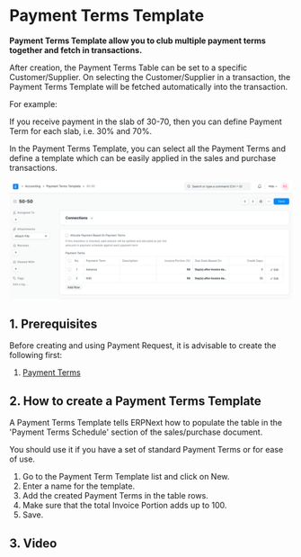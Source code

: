 
# Payment Terms Template


**Payment Terms Template allow you to club multiple payment terms together and fetch in transactions.**


After creation, the Payment Terms Table can be set to a specific Customer/Supplier. On selecting the Customer/Supplier in a transaction, the Payment Terms Template will be fetched automatically into the transaction.


For example:


If you receive payment in the slab of 30-70, then you can define Payment Term for each slab, i.e. 30% and 70%.


In the Payment Terms Template, you can select all the Payment Terms and define a template which can be easily applied in the sales and purchase transactions.


![Payment Terms Template](/files/payment-terms-template.png)


## 1. Prerequisites


Before creating and using Payment Request, it is advisable to create the following first:


1. [Payment Terms](/docs/en/accounts/payment-terms)


## 2. How to create a Payment Terms Template


A Payment Terms Template tells ERPNext how to populate the table in the 'Payment Terms Schedule' section of the sales/purchase document.


You should use it if you have a set of standard Payment Terms or for ease of use.


1. Go to the Payment Term Template list and click on New.
2. Enter a name for the template.
3. Add the created Payment Terms in the table rows.
4. Make sure that the total Invoice Portion adds up to 100.
5. Save.


## 3. Video





